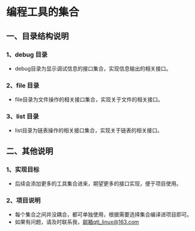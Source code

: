 # 编程工具的集合
## 一、目录结构说明
### 1、debug 目录
* debug目录为显示调试信息的接口集合，实现信息输出的相关接口。
### 2、file 目录
* file目录为文件操作的相关接口集合，实现关于文件的相关接口。
### 3、list 目录
* list目录为链表操作的相关接口集合，实现关于链表的相关接口。
## 二、其他说明
### 1、实现目标
* 后续会添加更多的工具集合进来，期望更多的接口实现，便于项目使用。
### 2、项目说明
* 每个集合之间并没耦合，都可单独使用，根据需要选择集合编译进项目即可。
* 如果有问题，请及时联系我，邮箱qtl_linux@163.com

